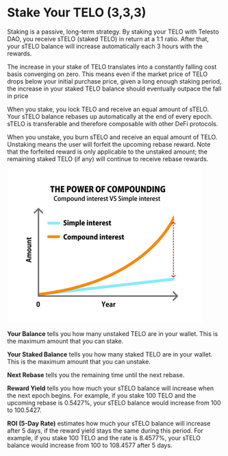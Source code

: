 # Stake Your TELO (3,3,3)

Staking is a passive, long-term strategy. By staking your TELO with Telesto DAO, you receive sTELO (staked TELO) in return at a 1:1 ratio. After that, your sTELO balance will increase automatically each 3 hours with the rewards.&#x20;

The increase in your stake of TELO translates into a constantly falling cost basis converging on zero. This means even if the market price of TELO drops below your initial purchase price, given a long enough staking period, the increase in your staked TELO balance should eventually outpace the fall in price

When you stake, you lock TELO and receive an equal amount of sTELO. Your sTELO balance rebases up automatically at the end of every epoch. sTELO is transferable and therefore composable with other DeFi protocols.

When you unstake, you burn sTELO and receive an equal amount of TELO. Unstaking means the user will forfeit the upcoming rebase reward. Note that the forfeited reward is only applicable to the unstaked amount; the remaining staked TELO (if any) will continue to receive rebase rewards.

![](../.gitbook/assets/image.png)

**Your Balance** tells you how many unstaked TELO are in your wallet. This is the maximum amount that you can stake.

**Your Staked Balance** tells you how many staked TELO are in your wallet. This is the maximum amount that you can unstake.

**Next Rebase** tells you the remaining time until the next rebase.

**Reward Yield** tells you how much your sTELO balance will increase when the next epoch begins. For example, if you stake 100 TELO and the upcoming rebase is 0.5427%, your sTELO balance would increase from 100 to 100.5427.

**ROI (5-Day Rate)** estimates how much your sTELO balance will increase after 5 days, if the reward yield stays the same during this period. For example, if you stake 100 TELO and the rate is 8.4577%, your sTELO balance would increase from 100 to 108.4577 after 5 days.
